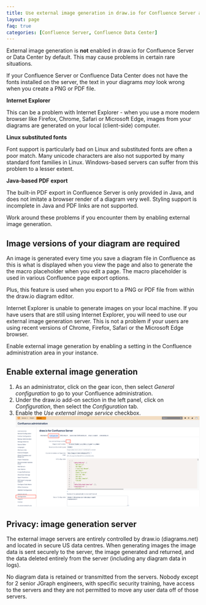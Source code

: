 ```yaml
---
title: Use external image generation in draw.io for Confluence Server and Data Center
layout: page
faq: true
categories: [Confluence Server, Confluence Data Center]
---
```


External image generation is **not** enabled in draw.io for Confluence Server or Data Center by default. This may cause problems in certain rare situations.

If your Confluence Server or Confluence Data Center does not have the fonts installed on the server, the text in your diagrams _may_ look wrong when you create a PNG or PDF file.

**Internet Explorer**

This can be a problem with Internet Explorer - when you use a more modern browser like Firefox, Chrome, Safari or Microsoft Edge, images from your diagrams are generated on your local (client-side) computer.

**Linux substituted fonts**

Font support is particularly bad on Linux and substituted fonts are often a poor match. Many unicode characters are also not supported by many standard font families in Linux. Windows-based servers can suffer from this problem to a lesser extent.

**Java-based PDF export**

The built-in PDF export in Confluence Server is only provided in Java, and does not imitate a browser render of a diagram very well. Styling support is incomplete in Java and PDF links are not supported.

Work around these problems if you encounter them by enabling external image generation.

## Image versions of your diagram are required

An image is generated every time you save a diagram file in Confluence as this is what is displayed when you view the page and also to generate the the macro placeholder when you edit a page. The macro placeholder is used in various Confluence page export options.

Plus, this feature is used when you export to a PNG or PDF file from within the draw.io diagram editor.

Internet Explorer is unable to generate images on your local machine. If you have users that are still using Internet Explorer, you will need to use our external image generation server. This is not a problem if your users are using recent versions of Chrome, Firefox, Safari or the Microsoft Edge browser.

Enable external image generation by enabling a setting in the Confluence administration area in your instance.

## Enable external image generation

1. As an administrator, click on the gear icon, then select _General configuration_ to go to your Confluence administration.
2. Under the draw.io add-on section in the left panel, click on _Configuration_, then select the _Configuration_ tab.
3. Enable the _Use external image service_ checkbox.
<br /><img src="/assets/img/blog/enable-external-image-service.png" style="max-width:100%;height:auto;" alt="Enable the external image service in draw.io in Confluence Server and Data Center">

## Privacy: image generation server

The external image servers are entirely controlled by draw.io (diagrams.net) and located in secure US data centres. When generating images the image data is sent securely to the server, the image generated and returned, and the data deleted entirely from the server (including any diagram data in logs).

No diagram data is retained or transmitted from the servers. Nobody except for 2 senior JGraph engineers, with specific security training, have access to the servers and they are not permitted to move any user data off of those servers.
